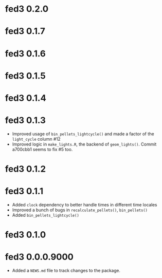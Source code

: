 # fed3 0.2.0

# fed3 0.1.7

# fed3 0.1.6

# fed3 0.1.5

# fed3 0.1.4

# fed3 0.1.3

* Improved usage of `bin_pellets_lightcycle()` and made a factor of the `light_cycle` column #12
* Improved logic in `make_lights.R`, the backend of `geom_lights()`. Commit a700cbb1 seems to fix #5 too.

# fed3 0.1.2

# fed3 0.1.1

* Added `clock` dependency to better handle times in different time locales
* Improved a bunch of bugs in `recalculate_pellets()`, `bin_pellets()`
* Added `bin_pellets_lightcycle()`

# fed3 0.1.0

# fed3 0.0.0.9000

* Added a `NEWS.md` file to track changes to the package.
